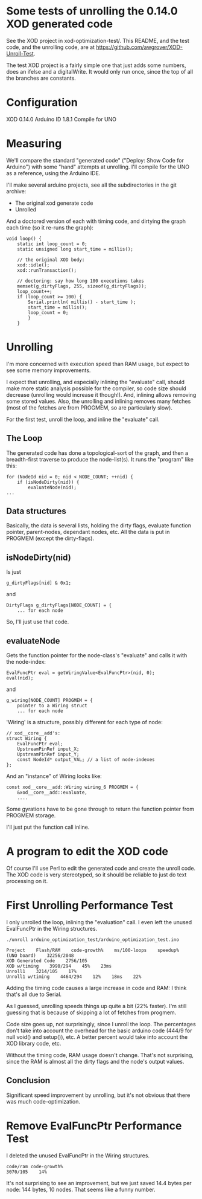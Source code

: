# Some tests of unrolling the 0.14.0 XOD generated code

See the XOD project in xod-optimization-test/. This README, and the test code, and the unrolling code, are at <https://github.com/awgrover/XOD-Unroll-Test>.

The test XOD project is a fairly simple one that just adds some numbers, does an ifelse and a digitalWrite. It would only run once, since the top of all the branches are constants.

# Configuration

XOD 0.14.0
Arduino ID 1.8.1
Compile for UNO

# Measuring

We'll compare the standard "generated code" ("Deploy: Show Code for Arduino") with some "hand" attempts at unrolling. I'll compile for the UNO as a reference, using the Arduino IDE.

I'll make several arduino projects, see all the subdirectories in the git archive:

* The original xod generate code
* Unrolled

And a doctored version of each with timing code, and dirtying the graph each time (so it re-runs the graph):

    void loop() {
        static int loop_count = 0;
        static unsigned long start_time = millis();
        
        // the original XOD body:
        xod::idle();
        xod::runTransaction();
        
        // doctoring: say how long 100 executions takes
        memset(g_dirtyFlags, 255, sizeof(g_dirtyFlags));
        loop_count++;
        if (loop_count >= 100) {
            Serial.println( millis() - start_time );
            start_time = millis();
            loop_count = 0;
            }
        }
             
# Unrolling

I'm more concerned with execution speed than RAM usage, but expect to see some memory improvements.

I expect that unrolling, and especially inlining the "evaluate" call, should make more static analysis possible for the compiler, so code size should decrease (unrolling would increase it though!). And, inlining allows removing some stored values. Also, the unrolling and inlining removes many fetches (most of the fetches are from PROGMEM, so are particularly slow).

For the first test, unroll the loop, and inline the "evaluate" call.

## The Loop

The generated code has done a topological-sort of the graph, and then a breadth-first traverse to produce the node-list(s). It runs the "program" like this:

    for (NodeId nid = 0; nid < NODE_COUNT; ++nid) {
        if (isNodeDirty(nid)) {
            evaluateNode(nid);
    ...

## Data structures

Basically, the data is several lists, holding the dirty flags, evaluate function pointer, parent-nodes, dependant nodes, etc. All the data is put in PROGMEM (except the dirty-flags).

## isNodeDirty(nid)

Is just

    g_dirtyFlags[nid] & 0x1;

and 

    DirtyFlags g_dirtyFlags[NODE_COUNT] = {
        ... for each node
    
So, I'll just use that code.

## evaluateNode

Gets the function pointer for the node-class's "evaluate" and calls it with the node-index:

    EvalFuncPtr eval = getWiringValue<EvalFuncPtr>(nid, 0);
    eval(nid);

and 

    g_wiring[NODE_COUNT] PROGMEM = {
        pointer to a Wiring struct
        ... for each node

'Wiring' is a structure, possibly different for each type of node:

    // xod__core__add's:
    struct Wiring {
        EvalFuncPtr eval;
        UpstreamPinRef input_X;
        UpstreamPinRef input_Y;
        const NodeId* output_VAL; // a list of node-indexes
    };

And an "instance" of Wiring looks like:

    const xod__core__add::Wiring wiring_6 PROGMEM = {
        &xod__core__add::evaluate,
        ....
 
Some gyrations have to be gone through to return the function pointer from PROGMEM storage.

I'll just put the function call inline.

# A program to edit the XOD code

Of course I'll use Perl to edit the generated code and create the unroll code. The XOD code is very stereotyped, so it should be reliable to just do text processing on it.

# First Unrolling Performance Test

I only unrolled the loop, inlining the "evaluation" call. I even left the unused EvalFuncPtr in the Wiring structures.

    ./unroll arduino_optimization_test/arduino_optimization_test.ino

    Project    Flash/RAM    code-growth%    ms/100-loops    speedup%    
    (UNO board)    32256/2048            
    XOD Generated Code    2756/105            
    XOD w/timing    3990/294    45%    23ms    
    Unroll1    3214/105    17%        
    Unroll1 w/timing    4464/294    12%    18ms    22%

Adding the timing code causes a large increase in code and RAM: I think that's all due to Serial. 

As I guessed, unrolling speeds things up quite a bit (22% faster). I'm still guessing that is because of skipping a lot of fetches from progmem. 

Code size goes up, not surprisingly, since I unroll the loop. The percentages don't take into account the overhead for the basic arduino code (444/9 for null void() and setup()), etc. A better percent would take into account the XOD library code, etc.

Without the timing code, RAM usage doesn't change. That's not surprising, since the RAM is almost all the dirty flags and the node's output values.

## Conclusion

Significant speed improvement by unrolling, but it's not obvious that there was much code-optimization.

# Remove EvalFuncPtr Performance Test

I deleted the unused EvalFuncPtr in the Wiring structures.

	code/ram code-growth%
	3070/105	14%

It's not surprising to see an improvement, but we just saved 14.4 bytes per node: 144 bytes, 10 nodes. That seems like a funny number.

